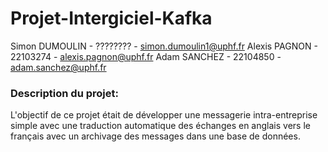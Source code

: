 # Projet-Intergiciel-Kafka
Simon DUMOULIN - ???????? - simon.dumoulin1@uphf.fr
Alexis PAGNON - 22103274 - alexis.pagnon@uphf.fr
Adam SANCHEZ - 22104850 - adam.sanchez@uphf.fr

### Description du projet:
L'objectif de ce projet était de développer une messagerie intra-entreprise simple avec une traduction automatique des échanges en anglais vers le français avec un archivage des messages dans une base de données.
